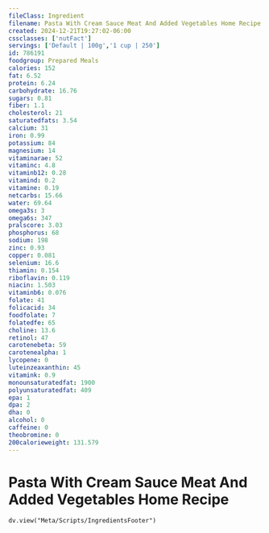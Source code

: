 ```yaml
---
fileClass: Ingredient
filename: Pasta With Cream Sauce Meat And Added Vegetables Home Recipe
created: 2024-12-21T19:27:02-06:00
cssclasses: ['nutFact']
servings: ['Default | 100g','1 cup | 250']
id: 786191
foodgroup: Prepared Meals
calories: 152
fat: 6.52
protein: 6.24
carbohydrate: 16.76
sugars: 0.81
fiber: 1.1
cholesterol: 21
saturatedfats: 3.54
calcium: 31
iron: 0.99
potassium: 84
magnesium: 14
vitaminarae: 52
vitaminc: 4.8
vitaminb12: 0.28
vitamind: 0.2
vitamine: 0.19
netcarbs: 15.66
water: 69.64
omega3s: 3
omega6s: 347
pralscore: 3.03
phosphorus: 68
sodium: 198
zinc: 0.93
copper: 0.081
selenium: 16.6
thiamin: 0.154
riboflavin: 0.119
niacin: 1.503
vitaminb6: 0.076
folate: 41
folicacid: 34
foodfolate: 7
folatedfe: 65
choline: 13.6
retinol: 47
carotenebeta: 59
carotenealpha: 1
lycopene: 0
luteinzeaxanthin: 45
vitamink: 0.9
monounsaturatedfat: 1900
polyunsaturatedfat: 409
epa: 1
dpa: 2
dha: 0
alcohol: 0
caffeine: 0
theobromine: 0
200calorieweight: 131.579
---
```


# Pasta With Cream Sauce Meat And Added Vegetables Home Recipe

```dataviewjs
dv.view("Meta/Scripts/IngredientsFooter")
```